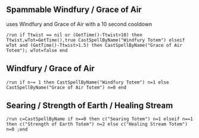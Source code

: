 ## Spammable Windfury / Grace of Air
uses Windfury and Grace of Air with a 10 second cooldown
```
/run if Ttwist == nil or (GetTime()-Ttwist>10) then Ttwist,wTot=GetTime(),true CastSpellByName("Windfury Totem") elseif wTot and (GetTime()-Ttwist>1.5) then CastSpellByName("Grace of Air Totem"); wTot=false end
```


## Windfury / Grace of Air
```
/run if n~= 1 then CastSpellByName("Windfury Totem") n=1 else CastSpellByName("Grace of Air Totem") n=0 end
```


## Searing / Strength of Earth / Healing Stream
```
/run c=CastSpellByName if n==0 then c("Searing Totem") n=1 elseif n==1 then c("Strength of Earth Totem") n=2 else c("Healing Stream Totem") n=0 ;end
```